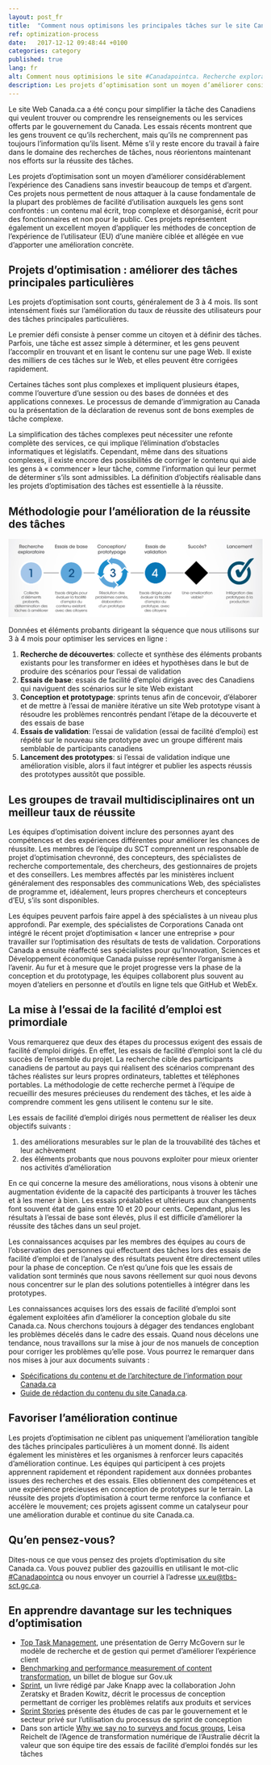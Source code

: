 ```yaml
---
layout: post_fr
title:  "Comment nous optimisons les principales tâches sur le site Canada.ca"
ref: optimization-process
date:   2017-12-12 09:48:44 +0100
categories: category
published: true
lang: fr
alt: Comment nous optimisions le site #Canadapointca. Recherche exploratoire. Essais de base. Conception/prototypage. Essais de validation. Succès? Lancement. 
description: Les projets d’optimisation sont un moyen d’améliorer considérablement l’expérience des Canadiens sans investir beaucoup de temps et d’argent.
---
```


Le site Web Canada.ca a été conçu pour simplifier la tâche des Canadiens qui veulent trouver ou comprendre les renseignements ou les services offerts par le gouvernement du Canada. Les essais récents montrent que les gens trouvent ce qu’ils recherchent, mais qu’ils ne comprennent pas toujours l’information qu’ils lisent. Même s’il y reste encore du travail à faire dans le domaine des recherches de tâches, nous réorientons maintenant nos efforts sur la réussite des tâches.
  
Les projets d’optimisation sont un moyen d’améliorer considérablement l’expérience des Canadiens sans investir beaucoup de temps et d’argent. Ces projets nous permettent de nous attaquer à la cause fondamentale de la plupart des problèmes de facilité d’utilisation auxquels les gens sont confrontés : un contenu mal écrit, trop complexe et désorganisé, écrit pour des fonctionnaires et non pour le public. Ces projets représentent également un excellent moyen d’appliquer les méthodes de conception de l’expérience de l’utilisateur (EU) d’une manière ciblée et allégée en vue d’apporter une amélioration concrète.

## Projets d’optimisation : améliorer des tâches principales particulières

Les projets d’optimisation sont courts, généralement de 3 à 4 mois. Ils sont intensément fixés sur l’amélioration du taux de réussite des utilisateurs pour des tâches principales particulières. 

Le premier défi consiste à penser comme un citoyen et à définir des tâches. Parfois, une tâche est assez simple à déterminer, et les gens peuvent l’accomplir en trouvant et en lisant le contenu sur une page Web. Il existe des milliers de ces tâches sur le Web, et elles peuvent être corrigées rapidement.

Certaines tâches sont plus complexes et impliquent plusieurs étapes, comme l’ouverture d’une session ou des bases de données et des applications connexes. Le processus de demande d’immigration au Canada ou la présentation de la déclaration de revenus sont de bons exemples de tâche complexe.

La simplification des tâches complexes peut nécessiter une refonte complète des services, ce qui implique l’élimination d’obstacles informatiques et législatifs. Cependant, même dans des situations complexes, il existe encore des possibilités de corriger le contenu qui aide les gens à « commencer » leur tâche, comme l’information qui leur permet de déterminer s’ils sont admissibles. La définition d’objectifs réalisable dans les projets d’optimisation des tâches est essentielle à la réussite.

## Méthodologie pour l’amélioration de la réussite des tâches

<img class="img-responsive" alt="Photo of Sprint and Transform books, iPad with GDS blog and sketch notes" src="/images/toptasks/optimization-process-FR.PNG">

Données et éléments probants dirigeant la séquence que nous utilisons sur 3 à 4 mois pour optimiser les services en ligne :

1. **Recherche de découvertes**: collecte et synthèse des éléments probants existants pour les transformer en idées et hypothèses dans le but de produire des scénarios pour l’essai de validation
2. **Essais de base**: essais de facilité d’emploi dirigés avec des Canadiens qui naviguent des scénarios sur le site Web existant
3. **Conception et prototypage**: sprints tenus afin de concevoir, d’élaborer et de mettre à l’essai de manière itérative un site Web prototype visant à résoudre les problèmes rencontrés pendant l’étape de la découverte et des essais de base
4. **Essais de validation**: l’essai de validation (essai de facilité d’emploi) est répété sur le nouveau site prototype avec un groupe différent mais semblable de participants canadiens
5. **Lancement des prototypes**: si l’essai de validation indique une amélioration visible, alors il faut intégrer et publier les aspects réussis des prototypes aussitôt que possible.

## Les groupes de travail multidisciplinaires ont un meilleur taux de réussite

Les équipes d’optimisation doivent inclure des personnes ayant des compétences et des expériences différentes pour améliorer les chances de réussite. Les membres de l’équipe du SCT comprennent un responsable de projet d’optimisation chevronné, des concepteurs, des spécialistes de recherche comportementale, des chercheurs, des gestionnaires de projets et des conseillers. Les membres affectés par les ministères incluent généralement des responsables des communications Web, des spécialistes de programme et, idéalement, leurs propres chercheurs et concepteurs d’EU, s’ils sont disponibles.

Les équipes peuvent parfois faire appel à des spécialistes à un niveau plus approfondi. Par exemple, des spécialistes de Corporations Canada ont intégré le récent projet d’optimisation « lancer une entreprise » pour travailler sur l’optimisation des résultats de tests de validation. Corporations Canada a ensuite réaffecté ses spécialistes pour qu’Innovation, Sciences et Développement économique Canada puisse représenter l’organisme à l’avenir. Au fur et à mesure que le projet progresse vers la phase de la conception et du prototypage, les équipes collaborent plus souvent au moyen d’ateliers en personne et d’outils en ligne tels que GitHub et WebEx.

## La mise à l’essai de la facilité d’emploi est primordiale

Vous remarquerez que deux des étapes du processus exigent des essais de facilité d’emploi dirigés. En effet, les essais de facilité d’emploi sont la clé du succès de l’ensemble du projet. La recherche cible des participants canadiens de partout au pays qui réalisent des scénarios comprenant des tâches réalistes sur leurs propres ordinateurs, tablettes et téléphones portables. La méthodologie de cette recherche permet à l’équipe de recueillir des mesures précieuses du rendement des tâches, et les aide à comprendre comment les gens utilisent le contenu sur le site.

Les essais de facilité d’emploi dirigés nous permettent de réaliser les deux objectifs suivants :

1.	des améliorations mesurables sur le plan de la trouvabilité des tâches et leur achèvement
2.  des éléments probants que nous pouvons exploiter pour mieux orienter nos activités d’amélioration

En ce qui concerne la mesure des améliorations, nous visons à obtenir une augmentation évidente de la capacité des participants à trouver les tâches et à les mener à bien. Les essais préalables et ultérieurs aux changements font souvent état de gains entre 10 et 20 pour cents. Cependant, plus les résultats à l’essai de base sont élevés, plus il est difficile d’améliorer la réussite des tâches dans un seul projet.

Les connaissances acquises par les membres des équipes au cours de l’observation des personnes qui effectuent des tâches lors des essais de facilité d’emploi et de l’analyse des résultats peuvent être directement utiles pour la phase de conception. Ce n’est qu’une fois que les essais de validation sont terminés que nous savons réellement sur quoi nous devons nous concentrer sur le plan des solutions potentielles à intégrer dans les prototypes.

Les connaissances acquises lors des essais de facilité d’emploi sont également exploitées afin d’améliorer la conception globale du site Canada.ca. Nous cherchons toujours à dégager des tendances englobant les problèmes décelés dans le cadre des essais. Quand nous décelons une tendance, nous travaillons sur la mise à jour de nos manuels de conception pour corriger les problèmes qu’elle pose. Vous pourrez le remarquer dans nos mises à jour aux documents suivants :

* [Spécifications du contenu et de l’architecture de l’information pour Canada.ca](link)
* [Guide de rédaction du contenu du site Canada.ca](link).

## Favoriser l’amélioration continue 

Les projets d’optimisation ne ciblent pas uniquement l’amélioration tangible des tâches principales particulières à un moment donné. Ils aident également les ministères et les organismes à renforcer leurs capacités d’amélioration continue. Les équipes qui participent à ces projets apprennent rapidement et répondent rapidement aux données probantes issues des recherches et des essais. Elles obtiennent des compétences et une expérience précieuses en conception de prototypes sur le terrain. La réussite des projets d’optimisation à court terme renforce la confiance et accélère le mouvement; ces projets agissent comme un catalyseur pour une amélioration durable et continue du site Canada.ca.

## Qu’en pensez-vous?

Dites-nous ce que vous pensez des projets d’optimisation du site Canada.ca. Vous pouvez publier des gazouillis en utilisant le mot-clic [#Canadapointca](https://twitter.com/search?q=%23Canadadotca) ou nous envoyer un courriel à l’adresse <ux.eu@tbs-sct.gc.ca>.

## En apprendre davantage sur les techniques d’optimisation

* [Top Task Management](https://vimeo.com/98514311), une présentation de Gerry McGovern sur le modèle de recherche et de gestion qui permet d’améliorer l’expérience client 
* [Benchmarking and performance measurement of content transformation](https://insidegovuk.blog.gov.uk/2017/09/22/benchmarking-and-performance-measurement-of-content-transformation/), un billet de blogue sur Gov.uk
* [Sprint](https://www.thesprintbook.com/), un livre rédigé par Jake Knapp avec la collaboration John Zeratsky et Braden Kowitz, décrit le processus de conception permettant de corriger les problèmes relatifs aux produits et services
* [Sprint Stories](https://sprintstories.com/) présente des études de cas par le gouvernement et le secteur privé sur l’utilisation du processus de sprint de conception
* Dans son article [Why we say no to surveys and focus groups](https://www.dta.gov.au/blog/surveys-and-focus-groups/), Leisa Reichelt de l’Agence de transformation numérique de l’Australie décrit la valeur que son équipe tire des essais de facilité d’emploi fondés sur les tâches
